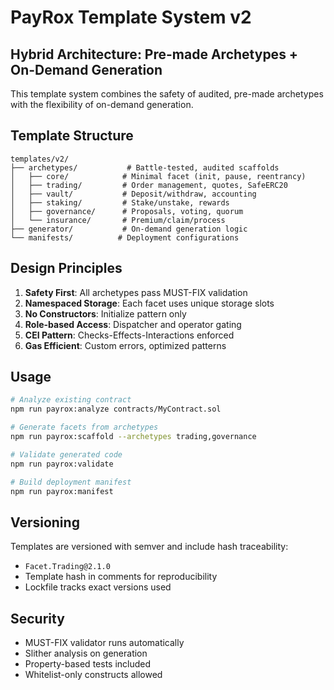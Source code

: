 # PayRox Template System v2

## Hybrid Architecture: Pre-made Archetypes + On-Demand Generation

This template system combines the safety of audited, pre-made archetypes with the flexibility of on-demand generation.

## Template Structure

```
templates/v2/
├── archetypes/           # Battle-tested, audited scaffolds
│   ├── core/            # Minimal facet (init, pause, reentrancy)
│   ├── trading/         # Order management, quotes, SafeERC20
│   ├── vault/           # Deposit/withdraw, accounting
│   ├── staking/         # Stake/unstake, rewards
│   ├── governance/      # Proposals, voting, quorum
│   └── insurance/       # Premium/claim/process
├── generator/           # On-demand generation logic
└── manifests/          # Deployment configurations
```

## Design Principles

1. **Safety First**: All archetypes pass MUST-FIX validation
2. **Namespaced Storage**: Each facet uses unique storage slots
3. **No Constructors**: Initialize pattern only
4. **Role-based Access**: Dispatcher and operator gating
5. **CEI Pattern**: Checks-Effects-Interactions enforced
6. **Gas Efficient**: Custom errors, optimized patterns

## Usage

```bash
# Analyze existing contract
npm run payrox:analyze contracts/MyContract.sol

# Generate facets from archetypes
npm run payrox:scaffold --archetypes trading,governance

# Validate generated code
npm run payrox:validate

# Build deployment manifest
npm run payrox:manifest
```

## Versioning

Templates are versioned with semver and include hash traceability:
- `Facet.Trading@2.1.0`
- Template hash in comments for reproducibility
- Lockfile tracks exact versions used

## Security

- MUST-FIX validator runs automatically
- Slither analysis on generation
- Property-based tests included
- Whitelist-only constructs allowed
